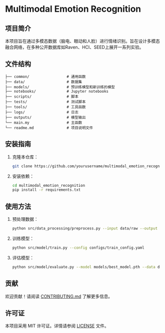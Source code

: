 # Multimodal Emotion Recognition

## 项目简介
本项目旨在通过多模态数据（脑电、眼动和人脸）进行情绪识别。旨在设计多模态融合网络，在多种公开数据库如Raven、HCI、SEED上展开一系列实验。

## 文件结构
```
├── common/                 # 通用函数
├── data/                   # 数据集
├── models/                 # 预训练模型和新训练的模型
├── notebooks/              # Jupyter notebooks
├── scripts/                # 脚本
├── tests/                  # 测试脚本
├── tools/                  # 工具函数
├── logs/                   # 日志
├── outputs/                # 模型输出
└── main.my                 # 主函数
└── readme.md               # 项目说明文件
```

## 安装指南
1. 克隆本仓库：
    ```bash
    git clone https://github.com/yourusername/multimodal_emotion_recognition.git
    ```
2. 安装依赖：
    ```bash
    cd multimodal_emotion_recognition
    pip install -r requirements.txt
    ```

## 使用方法
1. 预处理数据：
    ```bash
    python src/data_processing/preprocess.py --input data/raw --output data/processed
    ```
2. 训练模型：
    ```bash
    python src/model/train.py --config configs/train_config.yaml
    ```
3. 评估模型：
    ```bash
    python src/model/evaluate.py --model models/best_model.pth --data data/processed
    ```

## 贡献
欢迎贡献！请阅读 [CONTRIBUTING.md](CONTRIBUTING.md) 了解更多信息。

## 许可证
本项目采用 MIT 许可证。详情请参阅 [LICENSE](LICENSE) 文件。